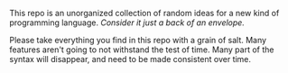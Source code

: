 This repo is an unorganized collection of random ideas for a new kind of programming language.  *Consider it just a back of an envelope.*

Please take everything you find in this repo with a grain of salt.  Many features aren't going to not withstand the test of time.  Many part of the syntax will disappear, and need to be made consistent over time.

